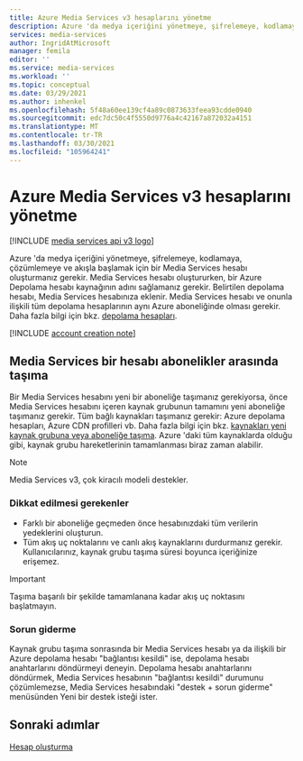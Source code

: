 ```yaml
---
title: Azure Media Services v3 hesaplarını yönetme
description: Azure 'da medya içeriğini yönetmeye, şifrelemeye, kodlamaya, çözümlemeye ve akışla başlamak için bir Media Services hesabı oluşturmanız gerekir. Bu makalede Azure Media Services v3 hesaplarının nasıl yönetileceği açıklanmaktadır.
services: media-services
author: IngridAtMicrosoft
manager: femila
editor: ''
ms.service: media-services
ms.workload: ''
ms.topic: conceptual
ms.date: 03/29/2021
ms.author: inhenkel
ms.openlocfilehash: 5f48a60ee139cf4a89c0873633feea93cdde0940
ms.sourcegitcommit: edc7dc50c4f5550d9776a4c42167a872032a4151
ms.translationtype: MT
ms.contentlocale: tr-TR
ms.lasthandoff: 03/30/2021
ms.locfileid: "105964241"
---
```

# <a name="manage-azure-media-services-v3-accounts"></a>Azure Media Services v3 hesaplarını yönetme

[!INCLUDE [media services api v3 logo](./includes/v3-hr.md)]

Azure 'da medya içeriğini yönetmeye, şifrelemeye, kodlamaya, çözümlemeye ve akışla başlamak için bir Media Services hesabı oluşturmanız gerekir. Media Services hesabı oluştururken, bir Azure Depolama hesabı kaynağının adını sağlamanız gerekir. Belirtilen depolama hesabı, Media Services hesabınıza eklenir. Media Services hesabı ve onunla ilişkili tüm depolama hesaplarının aynı Azure aboneliğinde olması gerekir. Daha fazla bilgi için bkz. [depolama hesapları](storage-account-concept.md).

[!INCLUDE [account creation note](./includes/note-2020-05-01-account-creation.md)]

## <a name="moving-a-media-services-account-between-subscriptions"></a>Media Services bir hesabı abonelikler arasında taşıma 

Bir Media Services hesabını yeni bir aboneliğe taşımanız gerekiyorsa, önce Media Services hesabını içeren kaynak grubunun tamamını yeni aboneliğe taşımanız gerekir. Tüm bağlı kaynakları taşımanız gerekir: Azure depolama hesapları, Azure CDN profilleri vb. Daha fazla bilgi için bkz. [kaynakları yeni kaynak grubuna veya aboneliğe taşıma](../../azure-resource-manager/management/move-resource-group-and-subscription.md). Azure 'daki tüm kaynaklarda olduğu gibi, kaynak grubu hareketlerinin tamamlanması biraz zaman alabilir.

> [!NOTE]
> Media Services v3, çok kiracılı modeli destekler.

### <a name="considerations"></a>Dikkat edilmesi gerekenler

* Farklı bir aboneliğe geçmeden önce hesabınızdaki tüm verilerin yedeklerini oluşturun.
* Tüm akış uç noktalarını ve canlı akış kaynaklarını durdurmanız gerekir. Kullanıcılarınız, kaynak grubu taşıma süresi boyunca içeriğinize erişemez. 

> [!IMPORTANT]
> Taşıma başarılı bir şekilde tamamlanana kadar akış uç noktasını başlatmayın.

### <a name="troubleshoot"></a>Sorun giderme

Kaynak grubu taşıma sonrasında bir Media Services hesabı ya da ilişkili bir Azure depolama hesabı "bağlantısı kesildi" ise, depolama hesabı anahtarlarını döndürmeyi deneyin. Depolama hesabı anahtarlarını döndürmek, Media Services hesabının "bağlantısı kesildi" durumunu çözümlemezse, Media Services hesabındaki "destek + sorun giderme" menüsünden Yeni bir destek isteği ister.  

## <a name="next-steps"></a>Sonraki adımlar

[Hesap oluşturma](./account-create-how-to.md)
